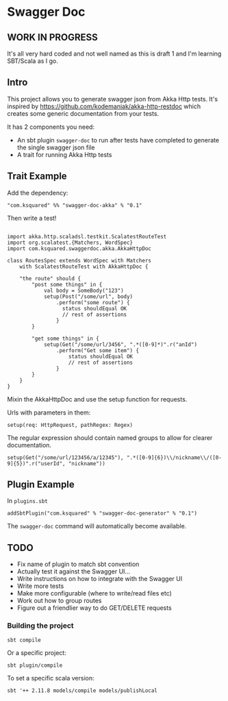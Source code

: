 Swagger Doc
========

## WORK IN PROGRESS

It's all very hard coded and not well named as this is draft 1
and I'm learning SBT/Scala as I go.

## Intro

This project allows you to generate swagger json from Akka Http tests.
It's inspired by https://github.com/kodemaniak/akka-http-restdoc which creates
some generic documentation from your tests.

It has 2 components you need:

* An sbt plugin `swagger-doc` to run after tests have completed to generate the single swagger json file
* A trait for running Akka Http tests

## Trait Example

Add the dependency:

`"com.ksquared" %% "swagger-doc-akka" % "0.1"`

Then write a test!

```

import akka.http.scaladsl.testkit.ScalatestRouteTest
import org.scalatest.{Matchers, WordSpec}
import com.ksquared.swaggerdoc.akka.AkkaHttpDoc

class RoutesSpec extends WordSpec with Matchers
    with ScalatestRouteTest with AkkaHttpDoc {

    "the route" should {
        "post some things" in {
            val body = SomeBody("123")
            setup(Post("/some/url", body)
                .perform("some route") {
                  status shouldEqual OK
                  // rest of assertions
                }
        }
        
        "get some things" in {
            setup(Get("/some/url/3456", ".*([0-9]*)".r("anId")
                .perform("Get some item") {
                    status shouldEqual OK
                    // rest of assertions
                }
        }
    }
}
```

Mixin the AkkaHttpDoc and use the setup function for requests.

Urls with parameters in them:

`setup(req: HttpRequest, pathRegex: Regex)`

The regular expression should contain named groups to allow for
clearer documentation. 

`setup(Get("/some/url/123456/a/12345"), ".*([0-9]{6})\\/nickname\\/([0-9]{5})".r("userId", "nickname"))`


## Plugin Example

In `plugins.sbt`

`addSbtPlugin("com.ksquared" % "swagger-doc-generator" % "0.1")`

The `swagger-doc` command will automatically become available.

## TODO

* Fix name of plugin to match sbt convention
* Actually test it against the Swagger UI...
* Write instructions on how to integrate with the Swagger UI
* Write more tests
* Make more configurable (where to write/read files etc)
* Work out how to group routes
* Figure out a friendlier way to do GET/DELETE requests

### Building the project

`sbt compile`

Or a specific project:

`sbt plugin/compile`

To set a specific scala version:

`sbt '++ 2.11.8 models/compile models/publishLocal`

